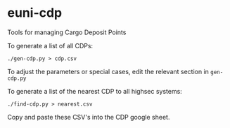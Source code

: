 # euni-cdp
Tools for managing Cargo Deposit Points


To generate a list of all CDPs:
```
./gen-cdp.py > cdp.csv
```
To adjust the parameters or special cases, edit the relevant section in `gen-cdp.py`

To generate a list of the nearest CDP to all highsec systems:
```
./find-cdp.py > nearest.csv
```

Copy and paste these CSV's into the CDP google sheet.

